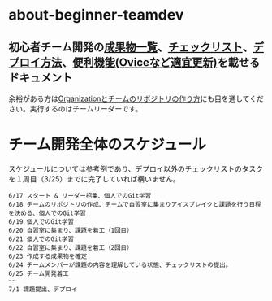 # about-beginner-teamdev
## 初心者チーム開発の[成果物一覧](https://github.com/recursion-git-work-shop/about-beginner-teamdev/blob/main/portfolios.md)、[チェックリスト](https://github.com/recursion-git-work-shop/about-beginner-teamdev/blob/main/checklist.md)、[デプロイ方法](https://github.com/recursion-git-work-shop/about-beginner-teamdev/blob/main/deploy.md)、[便利機能(Oviceなど適宜更新)](https://github.com/recursion-git-work-shop/about-beginner-teamdev/blob/main/util.md)を載せるドキュメント

余裕がある方は[Organizationとチームのリポジトリの作り方](https://github.com/recursion-git-work-shop/teamleaders/blob/develop/create-repository.md)にも目を通してください。実行するのはチームリーダーです。


# チーム開発全体のスケジュール

スケジュールについては参考例であり、デプロイ以外のチェックリストのタスクを１周目（3/25）までに完了していれば構いません。

```
6/17 スタート & リーダー招集、個人でのGit学習
6/18 チームのリポジトリの作成、チームで自習室に集まりアイスブレイクと課題を行う日程を決める、個人でのGit学習
6/19 個人でのGit学習
6/20 自習室に集まり、課題を着工（1回目）
6/21 個人でのGit学習
6/22 自習室に集まり、課題を着工（2回目）
6/23 作成する成果物を確定
6/24 チームメンバーが課題の内容を理解している状態、チェックリストの提出。
6/25 チーム開発着工
~~
7/1 課題提出、デプロイ
```
